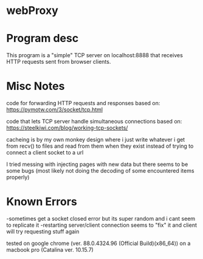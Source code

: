 # webProxy

# Program desc
This program is a "simple" TCP server on localhost:8888 that receives HTTP requests sent
from browser clients.

# Misc Notes
code for forwarding HTTP requests and responses based on: 
https://pymotw.com/3/socket/tcp.html

code that lets TCP server handle simultaneous connections based on:
https://steelkiwi.com/blog/working-tcp-sockets/

cacheing is by my own monkey design where i just write whatever i get from recv() to files and read
from them when they exist instead of trying to connect a client socket to a url

I tried messing with injecting pages with new data but there seems to be some bugs
(most likely not doing the decoding of some encountered items properly)

# Known Errors
-sometimes get a socket closed error but its super random and i cant seem to replicate it
-restarting server/client connection seems to "fix" it and client will try requesting stuff again

tested on google chrome (ver. 88.0.4324.96 (Official Build)(x86_64)) on a macbook pro (Catalina ver. 10.15.7)
